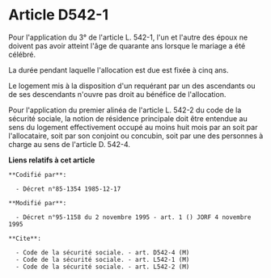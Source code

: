 # Article D542-1

Pour l'application du 3° de l'article L. 542-1, l'un et l'autre des époux ne doivent pas avoir atteint l'âge de quarante ans
lorsque le mariage a été célébré. 

La durée pendant laquelle l'allocation est due est fixée à cinq ans. 

Le logement mis à la disposition d'un requérant par un des ascendants ou de ses descendants n'ouvre pas droit au bénéfice de
l'allocation. 

Pour l'application du premier alinéa de l'article L. 542-2 du code de la sécurité sociale, la notion de résidence principale
doit être entendue au sens du logement effectivement occupé au moins huit mois par an soit par l'allocataire, soit par son
conjoint ou concubin, soit par une des personnes à charge au sens de l'article D. 542-4.

**Liens relatifs à cet article**

	**Codifié par**:

	  - Décret n°85-1354 1985-12-17

	**Modifié par**:

	  - Décret n°95-1158 du 2 novembre 1995 - art. 1 () JORF 4 novembre 1995

	**Cite**:

	  - Code de la sécurité sociale. - art. D542-4 (M)
	  - Code de la sécurité sociale. - art. L542-1 (M)
	  - Code de la sécurité sociale. - art. L542-2 (M)
